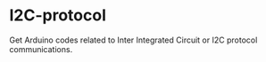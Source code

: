 # I2C-protocol
Get Arduino codes related to Inter Integrated Circuit or I2C protocol communications. 
